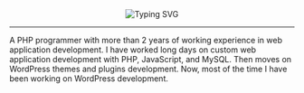 <div align="center">
<img src="https://readme-typing-svg.herokuapp.com?font=Fira+Code&weight=600&size=25&pause=1000&color=14122F&background=44DFFF00&center=true&vCenter=true&width=700&lines=Hi%F0%9F%99%8B%F0%9F%8F%BB%E2%80%8D%E2%99%82%EF%B8%8F%2CThis+is+Sharif%F0%9F%A4%93+;I'm+Working+on+Web-based+Software+Solutions%F0%9F%92%BB" alt="Typing SVG" />
</div>
<hr>
A PHP programmer with more than 2 years of working experience in web application development. I have worked long days on custom web application development with PHP, JavaScript, and MySQL. Then moves on WordPress themes and plugins development. Now, most of the time I have been working on WordPress development.
